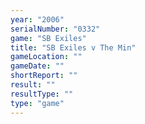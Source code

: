 ```yaml
---
year: "2006"
serialNumber: "0332" 
game: "SB Exiles"
title: "SB Exiles v The Min"
gameLocation: ""
gameDate: ""
shortReport: ""
result: ""
resultType: ""
type: "game"
---
```


